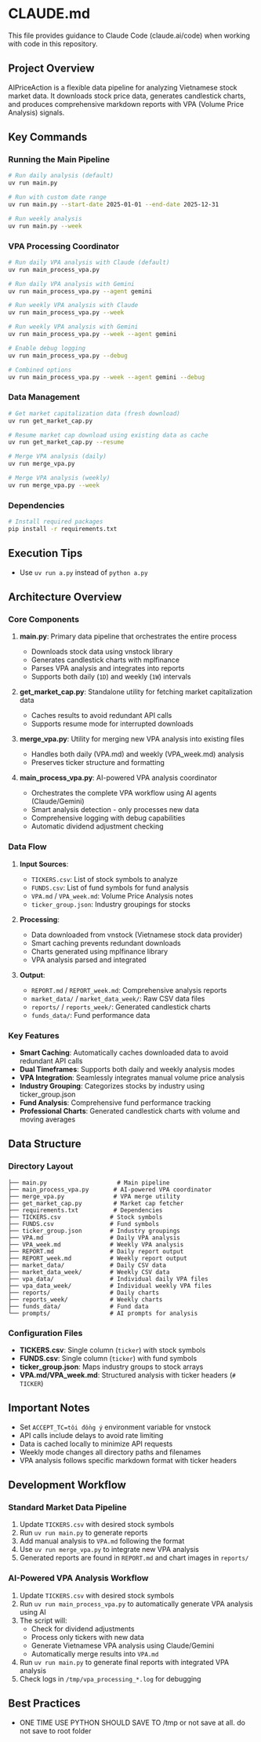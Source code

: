 # CLAUDE.md

This file provides guidance to Claude Code (claude.ai/code) when working with code in this repository.

## Project Overview

AIPriceAction is a flexible data pipeline for analyzing Vietnamese stock market data. It downloads stock price data, generates candlestick charts, and produces comprehensive markdown reports with VPA (Volume Price Analysis) signals.

## Key Commands

### Running the Main Pipeline
```bash
# Run daily analysis (default)
uv run main.py

# Run with custom date range
uv run main.py --start-date 2025-01-01 --end-date 2025-12-31

# Run weekly analysis
uv run main.py --week
```

### VPA Processing Coordinator
```bash
# Run daily VPA analysis with Claude (default)
uv run main_process_vpa.py

# Run daily VPA analysis with Gemini
uv run main_process_vpa.py --agent gemini

# Run weekly VPA analysis with Claude
uv run main_process_vpa.py --week

# Run weekly VPA analysis with Gemini
uv run main_process_vpa.py --week --agent gemini

# Enable debug logging
uv run main_process_vpa.py --debug

# Combined options
uv run main_process_vpa.py --week --agent gemini --debug
```

### Data Management
```bash
# Get market capitalization data (fresh download)
uv run get_market_cap.py

# Resume market cap download using existing data as cache
uv run get_market_cap.py --resume

# Merge VPA analysis (daily)
uv run merge_vpa.py

# Merge VPA analysis (weekly)
uv run merge_vpa.py --week
```

### Dependencies
```bash
# Install required packages
pip install -r requirements.txt
```

## Execution Tips

- Use `uv run a.py` instead of `python a.py`

## Architecture Overview

### Core Components

1. **main.py**: Primary data pipeline that orchestrates the entire process
   - Downloads stock data using vnstock library
   - Generates candlestick charts with mplfinance
   - Parses VPA analysis and integrates into reports
   - Supports both daily (`1D`) and weekly (`1W`) intervals

2. **get_market_cap.py**: Standalone utility for fetching market capitalization data
   - Caches results to avoid redundant API calls
   - Supports resume mode for interrupted downloads

3. **merge_vpa.py**: Utility for merging new VPA analysis into existing files
   - Handles both daily (VPA.md) and weekly (VPA_week.md) analysis
   - Preserves ticker structure and formatting

4. **main_process_vpa.py**: AI-powered VPA analysis coordinator
   - Orchestrates the complete VPA workflow using AI agents (Claude/Gemini)
   - Smart analysis detection - only processes new data
   - Comprehensive logging with debug capabilities
   - Automatic dividend adjustment checking

### Data Flow

1. **Input Sources**:
   - `TICKERS.csv`: List of stock symbols to analyze
   - `FUNDS.csv`: List of fund symbols for fund analysis
   - `VPA.md` / `VPA_week.md`: Volume Price Analysis notes
   - `ticker_group.json`: Industry groupings for stocks

2. **Processing**:
   - Data downloaded from vnstock (Vietnamese stock data provider)
   - Smart caching prevents redundant downloads
   - Charts generated using mplfinance library
   - VPA analysis parsed and integrated

3. **Output**:
   - `REPORT.md` / `REPORT_week.md`: Comprehensive analysis reports
   - `market_data/` / `market_data_week/`: Raw CSV data files
   - `reports/` / `reports_week/`: Generated candlestick charts
   - `funds_data/`: Fund performance data

### Key Features

- **Smart Caching**: Automatically caches downloaded data to avoid redundant API calls
- **Dual Timeframes**: Supports both daily and weekly analysis modes
- **VPA Integration**: Seamlessly integrates manual volume price analysis
- **Industry Grouping**: Categorizes stocks by industry using ticker_group.json
- **Fund Analysis**: Comprehensive fund performance tracking
- **Professional Charts**: Generated candlestick charts with volume and moving averages

## Data Structure

### Directory Layout
```
├── main.py                    # Main pipeline
├── main_process_vpa.py       # AI-powered VPA coordinator
├── merge_vpa.py              # VPA merge utility
├── get_market_cap.py         # Market cap fetcher
├── requirements.txt          # Dependencies
├── TICKERS.csv              # Stock symbols
├── FUNDS.csv                # Fund symbols
├── ticker_group.json        # Industry groupings
├── VPA.md                   # Daily VPA analysis
├── VPA_week.md              # Weekly VPA analysis
├── REPORT.md                # Daily report output
├── REPORT_week.md           # Weekly report output
├── market_data/             # Daily CSV data
├── market_data_week/        # Weekly CSV data
├── vpa_data/                # Individual daily VPA files
├── vpa_data_week/           # Individual weekly VPA files
├── reports/                 # Daily charts
├── reports_week/            # Weekly charts
├── funds_data/              # Fund data
└── prompts/                 # AI prompts for analysis
```

### Configuration Files

- **TICKERS.csv**: Single column (`ticker`) with stock symbols
- **FUNDS.csv**: Single column (`ticker`) with fund symbols
- **ticker_group.json**: Maps industry groups to stock arrays
- **VPA.md/VPA_week.md**: Structured analysis with ticker headers (`# TICKER`)

## Important Notes

- Set `ACCEPT_TC=tôi đồng ý` environment variable for vnstock
- API calls include delays to avoid rate limiting
- Data is cached locally to minimize API requests
- Weekly mode changes all directory paths and filenames
- VPA analysis follows specific markdown format with ticker headers

## Development Workflow

### Standard Market Data Pipeline
1. Update `TICKERS.csv` with desired stock symbols
2. Run `uv run main.py` to generate reports
3. Add manual analysis to `VPA.md` following the format
4. Use `uv run merge_vpa.py` to integrate new VPA analysis
5. Generated reports are found in `REPORT.md` and chart images in `reports/`

### AI-Powered VPA Analysis Workflow
1. Update `TICKERS.csv` with desired stock symbols
2. Run `uv run main_process_vpa.py` to automatically generate VPA analysis using AI
3. The script will:
   - Check for dividend adjustments
   - Process only tickers with new data
   - Generate Vietnamese VPA analysis using Claude/Gemini
   - Automatically merge results into `VPA.md`
4. Run `uv run main.py` to generate final reports with integrated VPA analysis
5. Check logs in `/tmp/vpa_processing_*.log` for debugging

## Best Practices

- ONE TIME USE PYTHON SHOULD SAVE TO /tmp or not save at all. do not save to root folder